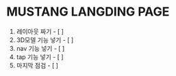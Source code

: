 # MUSTANG LANGDING PAGE

1. 레이아웃 짜기 - [ ]
2. 3D모델 기능 넣기 - [ ]
3. nav 기능 넣기 - [ ]
4. tap 기능 넣기 - [ ]
5. 마지막 점검 - [ ]
